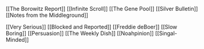[[The Borowitz Report]]
[[Infinite Scroll]]
[[The Gene Pool]]
[[Silver Bulletin]]
[[Notes from the Middleground]]

[[Very Serious]]
[[Blocked and Reported]]
[[Freddie deBoer]]
[[Slow Boring]]
[[Persuasion]]
[[The Weekly Dish]]
[[Noahpinion]]
[[Singal-Minded]]